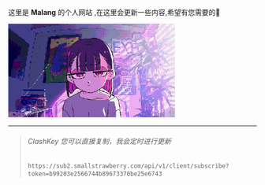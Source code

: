 

这里是 **Malang** 的个人网站 ,在这里会更新一些内容,希望有您需要的🥸

<img src="images/0d3d457941d82540357d65ecca54c785538ab4df.jpg" style="zoom:33%;" />

<hr>

> ###### ClashKey 您可以直接复制，我会定时进行更新
>
> ```
> https://sub2.smallstrawberry.com/api/v1/client/subscribe?token=b99203e2566744b89673370be25e6743
> ```
